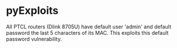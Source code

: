 # pyExploits
All PTCL routers (Dlink 8705U) have default user 'admin' and default password the last 5 characters of its
MAC. This exploits this default password vulnerability.
